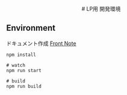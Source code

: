<p align="center"># LP用 開発環境</p>

## Environment

ドキュメント作成
[Front Note](https://github.com/frontainer/frontnote)


```
npm install

# watch
npm run start

# build
npm run build
```
